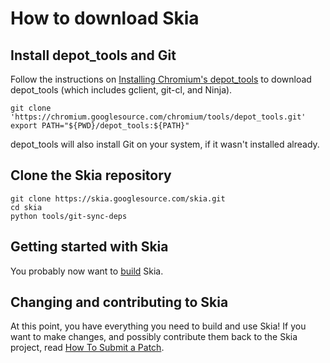 How to download Skia
====================

Install depot_tools and Git
---------------------------

Follow the instructions on [Installing Chromium's
depot_tools](http://www.chromium.org/developers/how-tos/install-depot-tools)
to download depot_tools (which includes gclient, git-cl, and Ninja).

<!--?prettify lang=sh?-->

    git clone 'https://chromium.googlesource.com/chromium/tools/depot_tools.git'
    export PATH="${PWD}/depot_tools:${PATH}"

depot_tools will also install Git on your system, if it wasn't installed
already.

Clone the Skia repository
-------------------------

<!--?prettify lang=sh?-->

    git clone https://skia.googlesource.com/skia.git
    cd skia
    python tools/git-sync-deps

Getting started with Skia
-------------------------

You probably now want to [build](./build) Skia.

Changing and contributing to Skia
---------------------------------

At this point, you have everything you need to build and use Skia!  If
you want to make changes, and possibly contribute them back to the Skia
project, read [How To Submit a Patch](../dev/contrib/submit).
